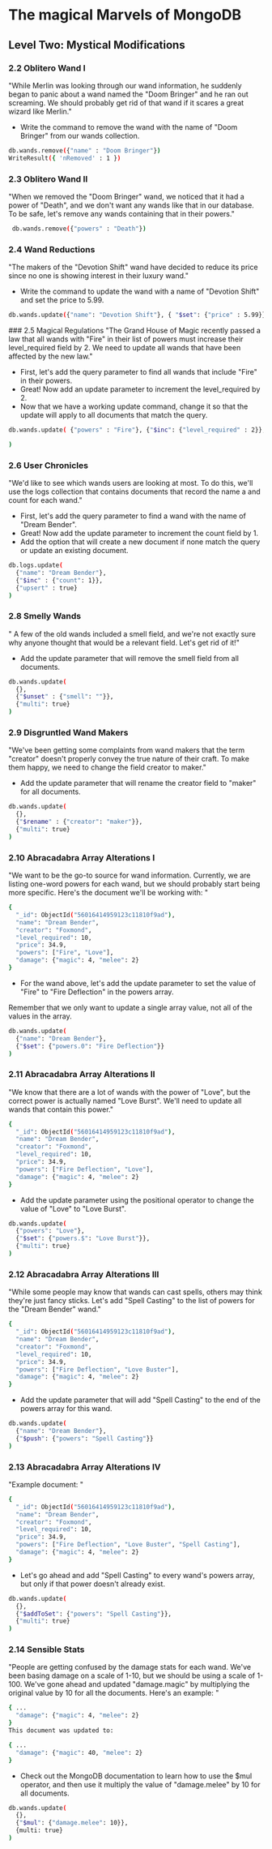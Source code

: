 
# The magical Marvels of MongoDB

## Level Two: Mystical Modifications

### 2.2 Oblitero Wand I
"While Merlin was looking through our wand information, 
he suddenly began to panic about a wand named the "Doom Bringer" and he ran out screaming. 
We should probably get rid of that wand if it scares a great wizard like Merlin."

- Write the command to remove the wand with the name of "Doom Bringer" from our wands collection.

```sh
db.wands.remove({"name" : "Doom Bringer"})
WriteResult({ 'nRemoved' : 1 })
```

### 2.3 Oblitero Wand II
"When we removed the "Doom Bringer" wand, we noticed that it had a power of "Death", 
and we don't want any wands like that in our database.
To be safe, let's remove any wands containing that in their powers."

```sh
 db.wands.remove({"powers" : "Death"})
```


### 2.4 Wand Reductions
"The makers of the "Devotion Shift" wand have decided to reduce its price
since no one is showing interest in their luxury wand."

- Write the command to update the wand with a name of "Devotion Shift" and set the price to 5.99.

```sh
db.wands.update({"name": "Devotion Shift"}, { "$set": {"price" : 5.99}})
```


### 2.5 Magical Regulations
"The Grand House of Magic recently passed a law that all wands with "Fire" in their list of powers must increase their level_required field by 2. We need to update all wands that have been affected by the new law."

- First, let's add the query parameter to find all wands that include "Fire" in their powers.
- Great! Now add an update parameter to increment the level_required by 2.
- Now that we have a working update command, change it so that the update will apply to all documents that match the query.

```sh
db.wands.update( {"powers" : "Fire"}, {"$inc": {"level_required" : 2}}, {"multi": true}

)
```
### 2.6 User Chronicles

"We'd like to see which wands users are looking at most. 
To do this, we'll use the logs collection that contains documents that record the name a
and count for each wand."

- First, let's add the query parameter to find a wand with the name of "Dream Bender".
-  Great! Now add the update parameter to increment the count field by 1.
- Add the option that will create a new document if none match the query or update an existing document.

```sh
db.logs.update(
  {"name": "Dream Bender"},
  {"$inc" : {"count": 1}},
  {"upsert" : true}
)
```



### 2.8 Smelly Wands

" A few of the old wands included a smell field,
and we're not exactly sure why anyone thought that would be a relevant field.
Let's get rid of it!"

- Add the update parameter that will remove the smell field from all documents.

```sh
db.wands.update(
  {},
  {"$unset" : {"smell": ""}},
  {"multi": true}
)
```


### 2.9 Disgruntled Wand Makers
"We've been getting some complaints from wand makers that the term "creator" doesn't properly convey the true nature of their craft. 
To make them happy, we need to change the field creator to maker."

- Add the update parameter that will rename the creator field to "maker" for all documents.
```sh
db.wands.update(
  {},
  {"$rename" : {"creator": "maker"}},
  {"multi": true}
)
```

### 2.10 Abracadabra Array Alterations I

"We want to be the go-to source for wand information. 
Currently, we are listing one-word powers for each wand, 
but we should probably start being more specific. 
Here's the document we'll be working with: "

```sh
{
  "_id": ObjectId("56016414959123c11810f9ad"),
  "name": "Dream Bender",
  "creator": "Foxmond",
  "level_required": 10,
  "price": 34.9,
  "powers": ["Fire", "Love"],
  "damage": {"magic": 4, "melee": 2}
}
```

- For the wand above, let's add the update parameter to set the value of "Fire" to "Fire Deflection" in the powers array.

Remember that we only want to update a single array value, not all of the values in the array.

```sh
db.wands.update(
  {"name": "Dream Bender"},
  {"$set": {"powers.0": "Fire Deflection"}}
)
```


### 2.11 Abracadabra Array Alterations II
"We know that there are a lot of wands with the power of "Love", but the correct power is actually named "Love Burst". We'll need to update all wands that contain this power."

```sh
{
  "_id": ObjectId("56016414959123c11810f9ad"),
  "name": "Dream Bender",
  "creator": "Foxmond",
  "level_required": 10,
  "price": 34.9,
  "powers": ["Fire Deflection", "Love"],
  "damage": {"magic": 4, "melee": 2}
}
```
- Add the update parameter using the positional operator to change the value of "Love" to "Love Burst".

```sh
db.wands.update(
  {"powers": "Love"},
  {"$set": {"powers.$": "Love Burst"}},
  {"multi": true}
)
```


### 2.12 Abracadabra Array Alterations III

"While some people may know that wands can cast spells, 
others may think they're just fancy sticks. 
Let's add "Spell Casting" to the list of powers for the "Dream Bender" wand."

```sh
{
  "_id": ObjectId("56016414959123c11810f9ad"),
  "name": "Dream Bender",
  "creator": "Foxmond",
  "level_required": 10,
  "price": 34.9,
  "powers": ["Fire Deflection", "Love Buster"],
  "damage": {"magic": 4, "melee": 2}
}
```

- Add the update parameter that will add "Spell Casting" to the end of the powers array for this wand.

```sh
db.wands.update(
  {"name": "Dream Bender"},
  {"$push": {"powers": "Spell Casting"}}
)
```

### 2.13 Abracadabra Array Alterations IV 
"Example document: "
```sh
{
  "_id": ObjectId("56016414959123c11810f9ad"),
  "name": "Dream Bender",
  "creator": "Foxmond",
  "level_required": 10,
  "price": 34.9,
  "powers": ["Fire Deflection", "Love Buster", "Spell Casting"],
  "damage": {"magic": 4, "melee": 2}
}
```
- Let's go ahead and add "Spell Casting" to every wand's powers array, but only if that power doesn't already exist.
```sh
db.wands.update(
  {},
  {"$addToSet": {"powers": "Spell Casting"}},
  {"multi": true}
)
```

### 2.14 Sensible Stats
"People are getting confused by the damage stats for each wand. 
We've been basing damage on a scale of 1-10, but we should be using a scale of 1-100.
We've gone ahead and updated "damage.magic" by multiplying the original value by 10 for all the documents. 
Here's an example: "

```sh
{ ...
  "damage": {"magic": 4, "melee": 2}
}
This document was updated to:

{ ...
  "damage": {"magic": 40, "melee": 2}
}
```

- Check out the MongoDB documentation to learn how to use the $mul operator, and then use it multiply the value of "damage.melee" by 10 for all documents.

```sh
db.wands.update(
  {},
  {"$mul": {"damage.melee": 10}},
  {multi: true}
)
```
